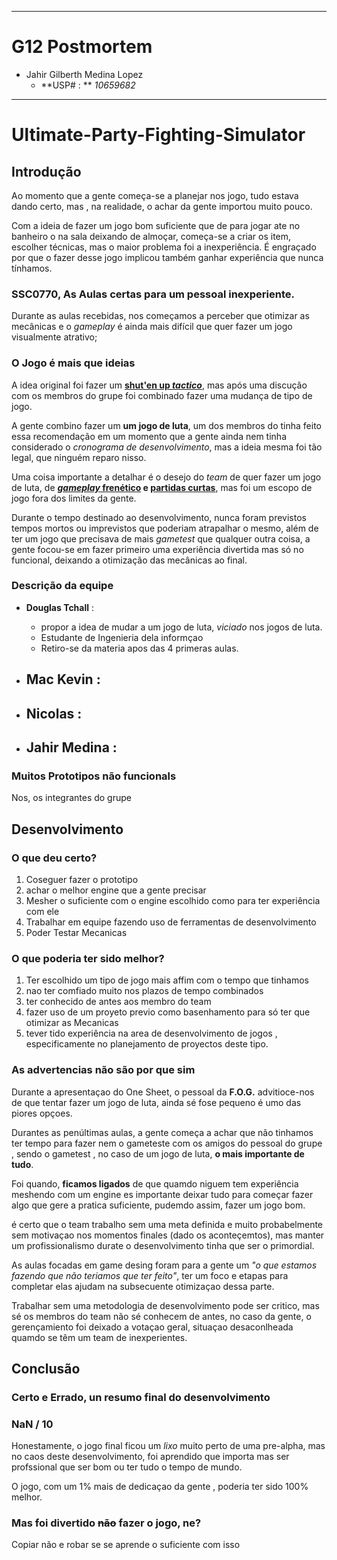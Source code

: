 ___

# G12 Postmortem

* Jahir Gilberth Medina Lopez
  - **USP# : ** *10659682*
___


# Ultimate-Party-Fighting-Simulator

## Introdução

Ao momento que a gente começa-se a planejar nos jogo, tudo estava dando certo, mas , na realidade, o achar da gente importou muito pouco.

Com a ideia de fazer um jogo bom suficiente que de para jogar ate no banheiro o na sala deixando de almoçar, começa-se a criar os item, escolher técnicas, mas o maior problema foi a inexperiência. É engraçado por que o fazer desse jogo implicou também ganhar experiência que nunca tínhamos.

### SSC0770, As Aulas certas para um pessoal inexperiente.

Durante as aulas recebidas, nos começamos a perceber que otimizar as mecânicas e o *gameplay* é ainda mais difícil que quer fazer um jogo visualmente atrativo;

### O Jogo é mais que ideias

A idea original foi fazer um [**shut'en up *tactico***](http://hotlinemiami.com/ "Hotline Miami"), mas após uma discuçâo com os membros do grupe foi combinado fazer uma mudança de tipo de jogo.

A gente combino fazer um **um jogo de luta**, um dos membros do tinha feito essa recomendação em um momento que a gente ainda nem tinha considerado o *cronograma de desenvolvimento*, mas a ideia mesma foi tão legal, que ninguém reparo nisso.

Uma coisa importante a detalhar é o desejo do *team* de quer fazer um jogo de luta, de **[*gameplay* frenético](https://www.adultswim.com/games/pc-console/duck-game/ "DuckGame") e [partidas curtas](http://nidhogggame.com/ "Nidhogg")**, mas foi um escopo de jogo fora dos limites da gente.

Durante o tempo destinado ao desenvolvimento, nunca foram previstos tempos mortos ou imprevistos que poderiam atrapalhar o mesmo, além de ter um jogo que precisava de mais *gametest* que qualquer outra coisa, a gente focou-se em fazer primeiro uma experiência divertida mas só no funcional, deixando a otimização das mecânicas ao final.

### Descrição da equipe

* **Douglas Tchall** :
  - propor a idea de mudar a um jogo de luta, *viciado* nos jogos de luta.
  - Estudante de Ingenieria dela informçao
  - Retiro-se da materia apos das 4 primeras aulas.

* **Mac Kevin** :
  -

* **Nicolas** :
  -

* **Jahir Medina** :
  -


### Muitos Prototipos não funcionals

Nos, os integrantes do grupe

## Desenvolvimento

### O que deu certo?

  1. Coseguer fazer o prototipo
  2. achar o melhor engine que a gente precisar
  3. Mesher o suficiente com o engine escolhido como para ter experiência com ele
  4. Trabalhar em equipe fazendo uso de ferramentas de desenvolvimento
  5. Poder Testar Mecanicas

### O que poderia ter sido melhor?

  1. Ter escolhido um tipo de jogo mais affim com o tempo que tinhamos
  2. nao ter comfiado muito nos plazos de tempo combinados
  3. ter conhecido de antes aos membro do team
  4. fazer uso de um proyeto previo como basenhamento para só ter que otimizar as Mecanicas
  5. tever tido experiência na area de desenvolvimento de jogos , especificamente no planejamento de proyectos deste tipo.

### As advertencias não são por que sim

Durante a apresentaçao do One Sheet, o pessoal da **F.O.G.** advitioce-nos de que tentar fazer um jogo de luta, ainda sé fose pequeno é umo das piores opçoes.

Durantes as penúltimas aulas, a gente começa a achar que não tinhamos ter tempo para fazer nem o gameteste com os amigos do pessoal do grupe , sendo o gametest , no caso de um jogo de luta, **o mais importante de tudo**.

Foi quando, **ficamos ligados** de que quamdo niguem tem experiência meshendo com um engine es importante deixar tudo para começar fazer algo que gere a pratica suficiente, pudemdo assim, fazer um jogo bom.

é certo que o team trabalho sem uma meta definida e muito probabelmente sem motivaçao nos momentos finales (dado os aconteçemtos), mas manter um profissionalismo durate o desenvolvimento tinha que ser o primordial.

As aulas focadas em game desing foram para a gente um *"o que estamos fazendo que não teriamos que ter feito"*, ter um foco e etapas para completar elas ajudam na subsecuente otimizaçao dessa parte.

Trabalhar sem uma metodologia de desenvolvimento pode ser critico, mas sé os membros do team não sé conhecem de antes, no caso da gente, o gerençamiento foi deixado a votaçao geral, situaçao desaconlheada quamdo se têm um team de inexperientes.

## Conclusão

### Certo e Errado, un resumo final do desenvolvimento

### NaN / 10

Honestamente, o jogo final ficou um *lixo* muito perto de uma pre-alpha, mas no caos deste desenvolvimento, foi aprendido que importa mas ser profssional que ser bom ou ter tudo o tempo de mundo.

O jogo, com um 1% mais de dedicaçao da gente , poderia ter sido 100% melhor.

### Mas foi divertido ~~não~~ fazer o jogo, ne?

Copiar não e robar se se aprende o suficiente com isso
